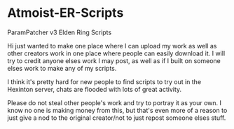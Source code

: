 # Atmoist-ER-Scripts
ParamPatcher v3 Elden Ring Scripts 

Hi just wanted to make one place where I can upload my work as well as other creators work in one place where people can easily download it. I will try to credit anyone elses work I may post, as well as if I built on someone elses work to make any of my scripts.

I think it's pretty hard for new people to find scripts to try out in the Hexinton server, chats are flooded with lots of great activity.

Please do not steal other people's work and try to portray it as your own. I know no one is making money from this, but that's even more of a reason to just give a nod to the original creator/not to just repost someone elses stuff.
